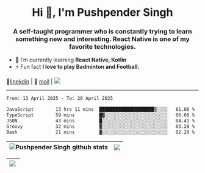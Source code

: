 <h1 align="center">Hi 👋, I'm Pushpender Singh</h1>
<h3 align="center">A self-taught programmer who is constantly trying to learn something new and interesting. React Native is one of my favorite technologies.</h3>

- 🌱 I’m currently learning **React Native, Kotlin**
- ⚡ Fun fact **I love to play Badminton and Football.**

👔[linekdin](https://www.linkedin.com/in/pushpender-singh-240061202/) | 📧 [mail](mailto:pushpendersingh694@gmail.com) | 
<a href="https://github.com/pushpender-singh-ap/pushpender-singh-ap">
    <img src="https://komarev.com/ghpvc/?username=pushpender-singh-ap&style=for-the-badge">
</a>


---

<!--START_SECTION:waka-->

```txt
From: 13 April 2025 - To: 20 April 2025

JavaScript        13 hrs 11 mins  ████████████████████▒░░░░   81.00 %
TypeScript        59 mins         █▓░░░░░░░░░░░░░░░░░░░░░░░   06.06 %
JSON              43 mins         █░░░░░░░░░░░░░░░░░░░░░░░░   04.41 %
Groovy            32 mins         ▓░░░░░░░░░░░░░░░░░░░░░░░░   03.28 %
Bash              21 mins         ▓░░░░░░░░░░░░░░░░░░░░░░░░   02.20 %
```

<!--END_SECTION:waka-->


| <a><img align="center" src="https://github-readme-stats-iota-ecru-15.vercel.app/api?username=pushpender-singh-ap&show_icons=true&include_all_commits=true&theme=buefy&hide_border=true" alt="Pushpender Singh github stats" /></a> | <a><img align="center" src="https://github-readme-stats-iota-ecru-15.vercel.app/api/top-langs/?username=pushpender-singh-ap&layout=compact&theme=buefy&hide_border=true" /></a> |
| ------------- | ------------- |

| <a> <img align="left" src="https://github-readme-streak-stats.herokuapp.com/?user=pushpender-singh-ap" /></br> </a> |
| ------------- |
